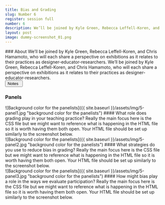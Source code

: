 ```yaml
---
title: Bias and Grading
slug: Number 6
register: session full
number: 6
description: We’ll be joined by Kyle Green, Rebecca Leffell-Koren, and Chris Hamamoto, who will each share a perspective on exhibitions as it relates to their practices as designer-educator-researchers. We’ll be joined by Kyle Green, Rebecca Leffell-Koren, and Chris Hamamoto, who will each share a perspective on exhibitions as it relates to their practices as designer-educator-researchers.
layout: post
image: dummy-screenshot_01.png
---
```

<section class="intro-material" markdown="1">
<div class="intro-text" markdown="1">
### About
We’ll be joined by Kyle Green, Rebecca Leffell-Koren, and Chris Hamamoto, who will each share a perspective on exhibitions as it relates to their practices as designer-educator-researchers. We’ll be joined by Kyle Green, Rebecca Leffell-Koren, and Chris Hamamoto, who will each share a perspective on exhibitions as it relates to their practices as designer-educator-researchers.
</div>
<div class="intro-button">
<a href="#"><button>Notes&ensp;<i class="fas fa-long-arrow-alt-down"></i></button></a>
</div>
</section>

### Panels
<section class="presenter-container-odd" markdown="1">
<article markdown="1">
![Background color for the panelists]({{ site.baseurl }}/assets/img/5-panel1.jpg "background color for the panelists")
#### What role does grading play in your teaching practice?
Really the main focus here is the CSS file but we might want to reference what is happening in the HTML file so it is worth having them both open. Your HTML file should be set up similarly to the screenshot below.
</article>

<article markdown="1">
![Background color for the panelists]({{ site.baseurl }}/assets/img/5-panel2.jpg "background color for the panelists")
#### What strategies do you use to reduce bias in grading?
Really the main focus here is the CSS file but we might want to reference what is happening in the HTML file so it is worth having them both open. Your HTML file should be set up similarly to the screenshot below.
</article>

<article markdown="1">
![Background color for the panelists]({{ site.baseurl }}/assets/img/5-panel3.jpg "background color for the panelists")
#### How might bias play a role in the ways we evaluate participation?
Really the main focus here is the CSS file but we might want to reference what is happening in the HTML file so it is worth having them both open. Your HTML file should be set up similarly to the screenshot below.
</article>

</section>
